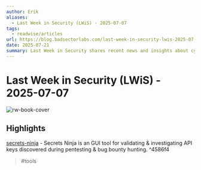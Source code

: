 ```yaml
---
author: Erik
aliases:
  - Last Week in Security (LWiS) - 2025-07-07
tags:
  - readwise/articles
url: https://blog.badsectorlabs.com/last-week-in-security-lwis-2025-07-07.html?__readwiseLocation=
date: 2025-07-21
summary: Last Week in Security shares recent news and insights about cybersecurity threats, tools, and techniques. It highlights new exploits, security updates, and training offers for red team professionals. The post also introduces useful tools for penetration testing and cloud security monitoring.
---
```

# Last Week in Security (LWiS) - 2025-07-07

![rw-book-cover](https://blog.badsectorlabs.com/images/lwis/lwis-07-07.png)

## Highlights


[secrets-ninja](https://github.com/NikhilPanwar/secrets-ninja) - Secrets Ninja is an GUI tool for validating & investigating API keys discovered during pentesting & bug bounty hunting. [](https://read.readwise.io/read/01k0pyerefmp64hzmtp8an32a1) ^4586f4
> #tools 
